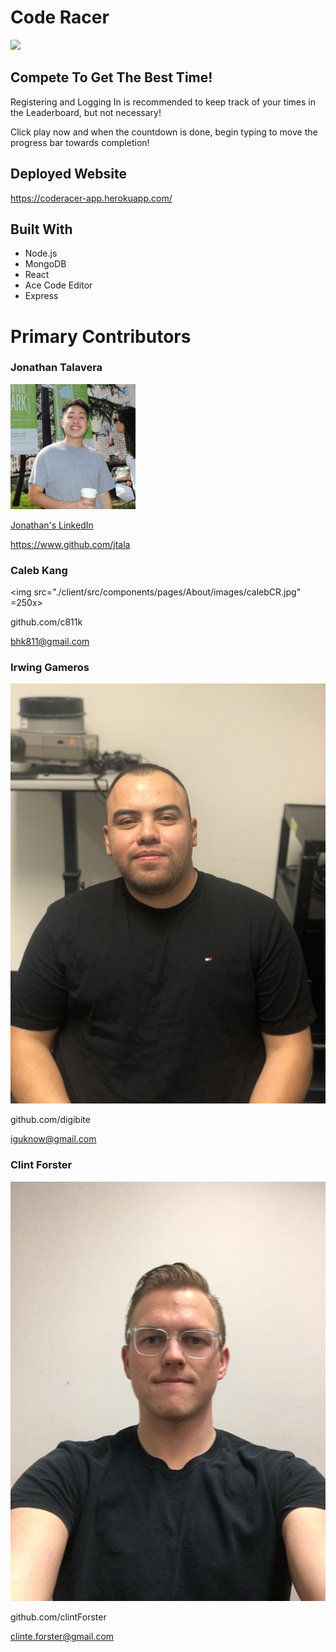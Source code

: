 # Code Racer


<img src="./client/src/components/pages/Home/images/background1.gif">


## Compete To Get The Best Time!

Registering and Logging In is recommended to keep track of your times in the Leaderboard, but not necessary! 

Click play now and when the countdown is done, begin typing to move the progress bar towards completion!

## Deployed Website

https://coderacer-app.herokuapp.com/

## Built With

* Node.js
* MongoDB
* React
* Ace Code Editor
* Express



# Primary Contributors

### Jonathan Talavera
<img src="./client/src/components/pages/About/images/jonathanCR.jpeg">

<a href="https://www.linkedin.com/in/jonathantalavera">Jonathan's LinkedIn</a>

https://www.github.com/jtala


### Caleb Kang

<img src="./client/src/components/pages/About/images/calebCR.jpg" =250x>

github.com/c811k

bhk811@gmail.com

### Irwing Gameros

<img src="./client/src/components/pages/About/images/irwingCR.jpg">

github.com/digibite

iguknow@gmail.com

### Clint Forster

<img src="./client/src/components/pages/About/images/clintCR.jpg">

github.com/clintForster

clinte.forster@gmail.com

